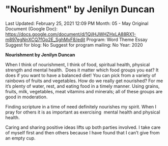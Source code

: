 # "Nourishment" by Jenilyn Duncan

Last Updated: February 25, 2021 12:09 PM
Month: 05 - May
Original Document (Google Doc): https://docs.google.com/document/d/1QjlHJWHZHxLA88RX1-m897egNnXCQ7fGp2E_SghMvF8/edit
Program: Word Theme Essay
Suggest for blog: No
Suggest for program mailing: No
Year: 2020

**Nourishment by Jenilyn Duncan**

When I think of nourishment, I think of food, spiritual health, physical strength and mental health.  Does it matter which food groups you eat? It does if you want to have a balanced diet! You can pick from a variety of rainbows of fruits and vegetables. How do we really get nourished? For me it’s plenty of water, rest, and eating food in a timely manner. Using grains, fruits, milk, vegetables, meat vitamins and minerals; all of these groups are good in moderation.

Finding scripture in a time of need definitely nourishes my spirit. When I pray for others it is as important as exercising  mental health and physical health.

Caring and sharing positive ideas lifts up both parties involved. I take care of myself first and then others because I have found that I can’t give from an empty cup.